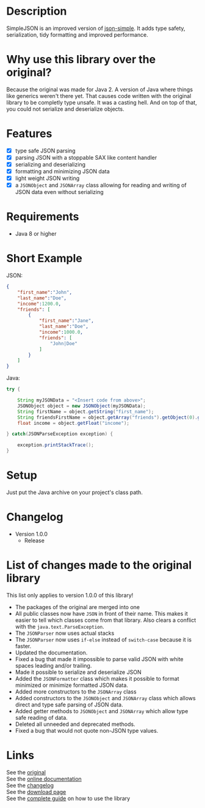 # Description

SimpleJSON is an improved version of [json-simple](https://github.com/fangyidong/json-simple).
It adds type safety, serialization, tidy formatting and improved performance.

# Why use this library over the original?

Because the original was made for Java 2. A version of Java where things like generics weren't there yet. That causes code written with the original library to be completly type unsafe.
It was a casting hell. And on top of that, you could not serialize and deserialize objects.

# Features

- [x] type safe JSON parsing
- [x] parsing JSON with a stoppable SAX like content handler
- [x] serializing and deserializing
- [x] formatting and minimizing JSON data
- [x] light weight JSON writing
- [x] a `JSONObject` and `JSONArray` class allowing for reading and writing of JSON data even without serializing

# Requirements

- Java 8 or higher

# Short Example

JSON:
```json
{
	"first_name":"John",
	"last_name":"Doe",
	"income":1200.0,
	"friends": [
		{
			"first_name":"Jane",
			"last_name":"Doe",
			"income":1000.0,
			"friends": [
				"John|Doe"
			]
		}
	]
}
```

Java:
```java
try {

	String myJSONData = "<Insert code from above>";
	JSONObject object = new JSONObject(myJSONData);
	String firstName = object.getString("first_name");
	String friendsFirstName = object.getArray("friends").getObject(0).getString("first_name");
	float income = object.getFloat("income");

} catch(JSONParseException exception) {

	exception.printStackTrace();
}
```

# Setup

Just put the Java archive on your project's class path.

# Changelog

- Version 1.0.0
	- Release

# List of changes made to the original library

This list only applies to version 1.0.0 of this library!


- The packages of the original are merged into one
- All public classes now have `JSON` in front of their name. This makes it easier to tell which classes come from that library. Also clears a conflict with the `java.text.ParseException`.
- The `JSONParser` now uses actual stacks
- The `JSONParser` now uses `if-else` instead of `switch-case` because it is faster.
- Updated the documentation.
- Fixed a bug that made it impossible to parse valid JSON with white spaces leading and/or trailing.
- Made it possible to serialize and deserialize JSON
- Added the `JSONFormatter` class which makes it possible to format minimized or minimize formatted JSON data.
- Added more constructors to the `JSONArray` class
- Added constructors to the `JSONObject` and `JSONArray` class which allows direct and type safe parsing of JSON data.
- Added getter methods to `JSONObject` and `JSONArray` which allow type safe reading of data.
- Deleted all unneeded and deprecated methods.
- Fixed a bug that would not quote non-JSON type values.

# Links
See the [original](https://github.com/fangyidong/json-simple)    
See the [online documentation](https://ralleytn.github.io/SimpleJSON/)    
See the [changelog](https://github.com/RalleYTN/SimpleJSON/blob/master/CHANGELOG.md)    
See the [download page](https://github.com/RalleYTN/SimpleJSON/releases)    
See the [complete guide](https://github.com/RalleYTN/SimpleJSON/wiki) on how to use the library